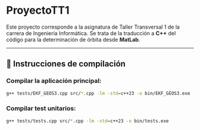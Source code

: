 # ProyectoTT1

Este proyecto corresponde a la asignatura de  Taller Transversal 1 de la carrera de Ingeniería Informática.
Se trata de la traducción a **C++** del código para la determinación de órbita desde **MatLab**.

---

## 🔧 Instrucciones de compilación

### Compilar la aplicación principal:

```bash
g++ tests/EKF_GEOS3.cpp src/*.cpp -lm -std=c++23 -o bin/EKF_GEOS3.exe
```
### Compilar test unitarios:
```bash
g++ tests/tests.cpp src/*.cpp -lm -std=c++23 -o bin/tests.exe
```